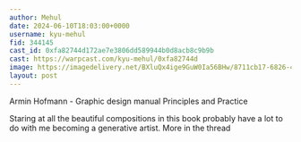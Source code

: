 ```yaml
---
author: Mehul
date: 2024-06-10T18:03:00+0000
username: kyu-mehul
fid: 344145
cast_id: 0xfa82744d172ae7e3806dd589944b0d8acb8c9b9b
cast: https://warpcast.com/kyu-mehul/0xfa82744d
image: https://imagedelivery.net/BXluQx4ige9GuW0Ia56BHw/8711cb17-6826-49a4-2a04-ffbd081f2500/original
layout: post
---
```

Armin Hofmann - Graphic design manual Principles and Practice  
  
Staring at all the beautiful compositions in this book probably have a lot to do with me becoming a generative artist. More in the thread  

<img src='https://imagedelivery.net/BXluQx4ige9GuW0Ia56BHw/8711cb17-6826-49a4-2a04-ffbd081f2500/original' alt='' referrerpolicy='no-referrer'/>